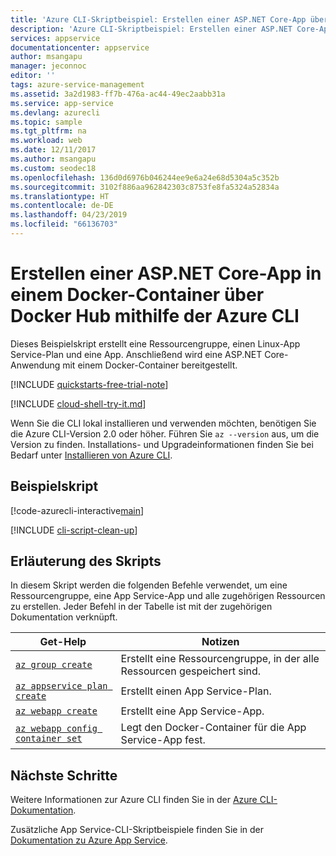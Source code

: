 ```yaml
---
title: 'Azure CLI-Skriptbeispiel: Erstellen einer ASP.NET Core-App über Docker Hub | Microsoft-Dokumentation'
description: 'Azure CLI-Skriptbeispiel: Erstellen einer ASP.NET Core-App in App Service über Docker Hub'
services: appservice
documentationcenter: appservice
author: msangapu
manager: jeconnoc
editor: ''
tags: azure-service-management
ms.assetid: 3a2d1983-ff7b-476a-ac44-49ec2aabb31a
ms.service: app-service
ms.devlang: azurecli
ms.topic: sample
ms.tgt_pltfrm: na
ms.workload: web
ms.date: 12/11/2017
ms.author: msangapu
ms.custom: seodec18
ms.openlocfilehash: 136d0d6976b046244ee9e6a24e68d5304a5c352b
ms.sourcegitcommit: 3102f886aa962842303c8753fe8fa5324a52834a
ms.translationtype: HT
ms.contentlocale: de-DE
ms.lasthandoff: 04/23/2019
ms.locfileid: "66136703"
---
```

# <a name="create-an-aspnet-core-app-in-a-docker-container-from-docker-hub-using-azure-cli"></a>Erstellen einer ASP.NET Core-App in einem Docker-Container über Docker Hub mithilfe der Azure CLI

Dieses Beispielskript erstellt eine Ressourcengruppe, einen Linux-App Service-Plan und eine App. Anschließend wird eine ASP.NET Core-Anwendung mit einem Docker-Container bereitgestellt.

[!INCLUDE [quickstarts-free-trial-note](../../../includes/quickstarts-free-trial-note.md)]

[!INCLUDE [cloud-shell-try-it.md](../../../includes/cloud-shell-try-it.md)]

Wenn Sie die CLI lokal installieren und verwenden möchten, benötigen Sie die Azure CLI-Version 2.0 oder höher. Führen Sie `az --version` aus, um die Version zu finden. Installations- und Upgradeinformationen finden Sie bei Bedarf unter [Installieren von Azure CLI]( /cli/azure/install-azure-cli).

## <a name="sample-script"></a>Beispielskript

[!code-azurecli-interactive[main](../../../cli_scripts/app-service/deploy-linux-docker/deploy-linux-docker.sh?highlight=6 "Linux Docker")]

[!INCLUDE [cli-script-clean-up](../../../includes/cli-script-clean-up.md)]

## <a name="script-explanation"></a>Erläuterung des Skripts

In diesem Skript werden die folgenden Befehle verwendet, um eine Ressourcengruppe, eine App Service-App und alle zugehörigen Ressourcen zu erstellen. Jeder Befehl in der Tabelle ist mit der zugehörigen Dokumentation verknüpft.

| Get-Help | Notizen |
|---|---|
| [`az group create`](/cli/azure/group?view=azure-cli-latest#az-group-create) | Erstellt eine Ressourcengruppe, in der alle Ressourcen gespeichert sind. |
| [`az appservice plan create`](/cli/azure/appservice/plan?view=azure-cli-latest#az-appservice-plan-create) | Erstellt einen App Service-Plan. |
| [`az webapp create`](/cli/azure/webapp?view=azure-cli-latest#az-webapp-create) | Erstellt eine App Service-App. |
| [`az webapp config container set`](/cli/azure/webapp/config/container?view=azure-cli-latest#az-webapp-config-container-set) | Legt den Docker-Container für die App Service-App fest. |

## <a name="next-steps"></a>Nächste Schritte

Weitere Informationen zur Azure CLI finden Sie in der [Azure CLI-Dokumentation](https://docs.microsoft.com/cli/azure).

Zusätzliche App Service-CLI-Skriptbeispiele finden Sie in der [Dokumentation zu Azure App Service](../samples-cli.md).
